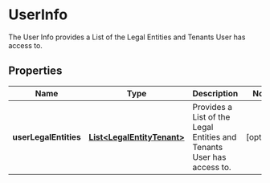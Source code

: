 

# UserInfo

The User Info provides a List of the Legal Entities and Tenants User has access to.

## Properties

| Name | Type | Description | Notes |
|------------ | ------------- | ------------- | -------------|
|**userLegalEntities** | [**List&lt;LegalEntityTenant&gt;**](LegalEntityTenant.md) | Provides a List of the Legal Entities and Tenants User has access to.              |  [optional] |



